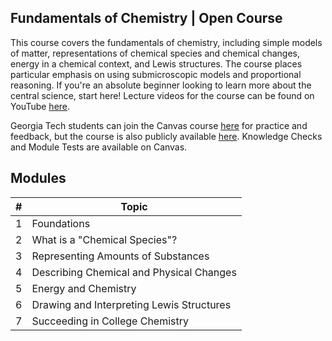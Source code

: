 ## Fundamentals of Chemistry | Open Course
This course covers the fundamentals of chemistry, including simple models of matter, representations of chemical species and chemical changes, energy in a chemical context, and Lewis structures. The course places particular emphasis on using submicroscopic models and proportional reasoning. If you're an absolute beginner looking to learn more about the central science, start here! Lecture videos for the course can be found on YouTube [here](https://www.youtube.com/playlist?list=PLykBd3LSjfsQB8HIeiV66YP4Y0i55FqIb).

Georgia Tech students can join the Canvas course [here](https://gatech.instructure.com/enroll/9C9T47) for practice and feedback, but the course is also publicly available [here](https://gatech.instructure.com/courses/487958). Knowledge Checks and Module Tests are available on Canvas.

## Modules

| # | Topic |
| ------- | -------------- |
| 1 | Foundations |
| 2 | What is a "Chemical Species"? |
| 3 | Representing Amounts of Substances |
| 4 | Describing Chemical and Physical Changes |
| 5 | Energy and Chemistry |
| 6 | Drawing and Interpreting Lewis Structures |
| 7 | Succeeding in College Chemistry |
